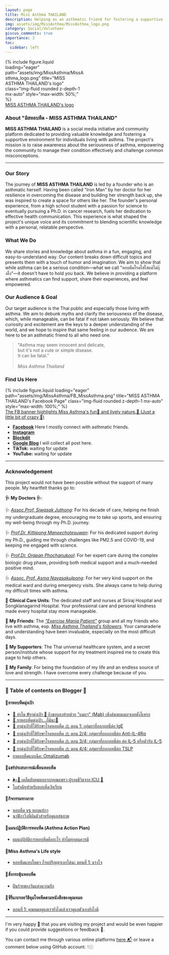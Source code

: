 ```yaml
---
layout: page
title: Miss Asthma THAILAND
description: Helping as an asthmatic friend for fostering a supportive environment and promoting asthma awareness.
img: assets/img/MissAsthma/MissAsthma_logo.png
category: Social/Volunteer
giscus_comments: true
importance: 3
toc:
  sidebar: left
---
```


<div class="row justify-content-center">
  <div class="col-sm mt-3 mt-md-0 content-center" style="max-width: 50%;">
    {% include figure.liquid loading="eager" path="assets/img/MissAsthma/MissAsthma_logo.png" title="MISS ASTHMA THAILAND's logo" class="img-fluid rounded z-depth-1 mx-auto" style="max-width: 50%;" %}
  </div>
</div>
<div class="caption text-center">
    <a href="https://www.facebook.com/MissAsthmaTH/)" target="_blank">MISS ASTHMA THAILAND's logo</a>
</div>

### About "มิสหอบหืด - MISS ASTHMA THAILAND"

**MISS ASTHMA THAILAND** is a social media initiative and community platform dedicated to providing valuable knowledge and fostering a supportive environment for individuals living with asthma. The project's mission is to raise awareness about the seriousness of asthma, empowering the community to manage their condition effectively and challenge common misconceptions.

---

### Our Story

The journey of **MISS ASTHMA THAILAND** is led by a founder who is an asthmatic herself. Having been called "Iron Man" by her doctor for her resilience in overcoming the disease and building her strength back up, she was inspired to create a space for others like her. The founder's personal experience, from a high school student with a passion for science to eventually pursuing a Ph.D. in cancer research, fuels her dedication to effective health communication. This experience is what shaped the project's unique voice and its commitment to blending scientific knowledge with a personal, relatable perspective.

### What We Do

We share stories and knowledge about asthma in a fun, engaging, and easy-to-understand way. Our content breaks down difficult topics and presents them with a touch of humor and imagination. We aim to show that while asthma can be a serious condition—what we call "หอบหืดโรคใสใสแต่ไม่กุ๊งกิ๊ง"—it doesn't have to hold you back. We believe in providing a platform where asthmatics can find support, share their experiences, and feel empowered.

### Our Audience & Goal

Our target audience is the Thai public and especially those living with asthma. We aim to debunk myths and clarify the seriousness of the disease, which, while manageable, can be fatal if not taken seriously. We believe that curiosity and excitement are the keys to a deeper understanding of the world, and we hope to inspire that same feeling in our audience. We are here to be an asthmatic friend to all who need one.

> "Asthma may seem innocent and delicate, \
> but it's not a cute or simple disease. \
> It can be fatal." \
> \
>  _Miss Asthma Thailand_

### Find Us Here

<div class="row justify-content-center">
  <div class="col-sm mt-3 mt-md-0 content-center" style="max-width: 100%;">
    {% include figure.liquid loading="eager" path="assets/img/MissAsthma/FB_MissAsthma.png" title="MISS ASTHMA THAILAND's Facebook Page" class="img-fluid rounded z-depth-1 mx-auto" style="max-width: 100%;" %}
  </div>
</div>
<div class="caption text-center">
    <a href="https://www.facebook.com/MissAsthmaTH/" target="_blank">The FB banner highlights Miss Asthma's fun🤣 and lively nature.💋 (Just a little bit of crazy 🤫) </a>
</div>

- [**Facebook**](https://www.facebook.com/MissAsthmaTH/) Here I mostly connect with asthmatic friends.
- [**Instagram**](https://www.instagram.com/miss_asthma_th?utm_source=ig_web_button_share_sheet&igsh=aDFxZjl5MWdqcXFp)
- [**Blockdit**](blockdit.com/pages/659808504c08e3aca839fc71)
- [**Google Blog**](missasthmath.blogspot.com) I will collect all post here.
- **TikTok:** waiting for update
- **YouTube:** waiting for update

---

### Acknowledgement

This project would not have been possible without the support of many people. My heartfelt thanks go to:

**🩺 My Doctors 🩺**:

🩺 [_Assoc.Prof. Siwasak Juthong_](https://www.researchgate.net/scientific-contributions/Siwasak-Juthong-2199078823): For his decade of care, helping me finish my undergraduate degree, encouraging me to take up sports, and ensuring my well-being through my Ph.D. journey.

🩺 [_Prof.Dr. Kittipong Maneechotesuwan_](https://www.researchgate.net/profile/Kittipong-Maneechotesuwan): For his dedicated support during my Ph.D., guiding me through challenges like PM2.5 and COVID-19, and keeping me engaged with science.

🩺 [_Prof.Dr. Orapan Phochanukool_](https://scholar.google.co.th/citations?user=Y9_i9IoAAAAJ&hl=en): For her expert care during the complex biologic drug phase, providing both medical support and a much-needed positive mind.

🩺 [_Assoc. Prof. Asma Navasakulpong_](https://www.researchgate.net/profile/Asma-Navasakulpong-2): For her very kind support on the medical ward and during emergency visits. She always came to help during my difficult times with asthma.

💊 **Clinical Care Units**: The dedicated staff and nurses at Siriraj Hospital and Songklanagarind Hospital. Your professional care and personal kindness made every hospital stay more manageable.

🥊 **My Friends**: The [_"Exercise Mania Patient"_](https://www.facebook.com/share/g/8duUkQvoX8EXRZV6/) group and all my friends who live with asthma, esp. [_Miss Asthma Thailand's followers_](https://www.facebook.com/MissAsthmaTH/). Your camaraderie and understanding have been invaluable, especially on the most difficult days.

🎁 **My Supporters**: The Thai universal healthcare system, and a secret person/institute whose support for my treatment inspired me to create this page to help others.

🌸 **My Family**: For being the foundation of my life and an endless source of love and strength. I have overcome every challenge because of you.

---

### 🍭 Table of contents on Blogger 🍭

#### 🍭ยาหอบหืดมุ่งเป้า

- [🧬 ทำไม #ยามุ่งเป้า 🎯 ถึงชอบลงท้ายด้วย "แมบๆ" (Mab) เพิ่งค้นพบแมบๆเลยตั้งงี้เหรอ](https://missasthmath.blogspot.com/2025/07/mab.html)
- [🧬 ยาหอบหืดมุ่งเป้า...ก็มีนะ💊](https://missasthmath.blogspot.com/2025/07/blog-post_12.html)
- [🧬 ยามุ่งเป้าที่ใช้รักษาโรคหอบหืด 🫁 ตอน 1: กลุ่มยาที่ออกฤทธิ์ต่อ IgE](https://missasthmath.blogspot.com/2025/07/1-ige.html)
- [🧬 ยามุ่งเป้าที่ใช้รักษาโรคหอบหืด 🫁 ตอน 2/4: กลุ่มยาที่ออกฤทธิ์ต่อ Anti-IL-4Rα](https://missasthmath.blogspot.com/2025/07/24-anti-il-4r.html)
- [🧬 ยามุ่งเป้าที่ใช้รักษาโรคหอบหืด 🫁 ตอน 3/4: กลุ่มยาที่ออกฤทธิ์ต่อ ต่อ IL-5 หรือตัวรับ IL-5](https://missasthmath.blogspot.com/2025/07/34-il-5-il-5.html)
- [🧬 ยามุ่งเป้าที่ใช้รักษาโรคหอบหืด 🫁 ตอน 4/4: กลุ่มยาที่ออกฤทธิ์ต่อ TSLP](https://missasthmath.blogspot.com/2025/07/44-tslp.html)
- [ยาหอบหืดแบบฉีด: Omalizumab](https://missasthmath.blogspot.com/2025/01/omalizumab.html)

#### 🍭แชร์ประสบการณ์เพื่อนหอบหืด

- [🌬️💨 เคล็ดลับคุมหอบจากคุณแพรว ผู้รอดชีวิตจาก ICU 💪](https://missasthmath.blogspot.com/2025/07/icu.html)
- [ใบสำคัญสำหรับหอบหืดวัยเรียน](https://missasthmath.blogspot.com/2025/07/blog-post_4.html)

#### 🍭กิจกรรมทางกาย

- [หอบหืด vs หอบแฮ่กๆ](https://missasthmath.blogspot.com/2025/07/vs.html)
- [นาฬิกาวิ่งที่ผันตัวสำหรับดูแลสุขภาพ](https://missasthmath.blogspot.com/2025/09/blog-post.html)

#### 🍭แผนปฏิบัติการหอบหืด (Asthma Action Plan)

- [แผนปฏิบัติการหอบหืดคืออะไร ทำไมทุกคนควรมี](https://missasthmath.blogspot.com/2025/07/blog-post.html)

#### 🍭Miss Asthma's Life style

- [หอบหืดแบบโหดๆ ก็จบปริญญาเอกได้นะ ตอนที่ 1: แรงใจ](https://missasthmath.blogspot.com/2025/02/1.html)

#### 🍭สิ่งกระตุ้นหอบหืด

- [ฝันร้ายของวันแห่งความรัก](https://missasthmath.blogspot.com/2025/02/blog-post.html)

#### 🍭ซีรี่แกะรอยวิธีคุมโรคหืดตามหนังสือของคุณหมอ

- [ตอนที่ 1: คุณหมอดูแลเรายังไงแล้วเราดูแลตัวเองยังไงดี](https://missasthmath.blogspot.com/2025/01/blog-post.html)

---

I'm very happy 🥰 that you are visiting my project and would be even happier if you could provide suggestions or feedback 🤩.

You can contact me through various online platforms [here 📬](https://kuchikinamthip.github.io/) or leave a comment below using GitHub account. 👇🏼
